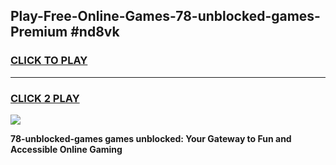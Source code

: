 
## Play-Free-Online-Games-78-unblocked-games-Premium #nd8vk
<h3>
<a href="https://premium.freeplayer.one?title=78-unblocked-games&ref=8M">CLICK TO PLAY</a></h3>
<hr>

<h3>
<a href="https://premium.freeplayer.one?title=78-unblocked-games&ref=8M">CLICK 2 PLAY</a>
  
</h3>

<a href="https://premium.freeplayer.one?title=78-unblocked-games&ref=8M"><img src="https://clearcache.store/games.png"></a>


**78-unblocked-games games unblocked: Your Gateway to Fun and Accessible Online Gaming**
